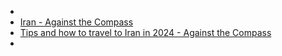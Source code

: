 -
- [Iran - Against the Compass](https://againstthecompass.com/en/country/iran/)
- [Tips and how to travel to Iran in 2024 - Against the Compass](https://againstthecompass.com/en/travel-to-iran-ultimate-survival-guide/)
-